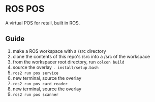 # ROS POS
A virtual POS for retail, built in ROS.

## Guide
1. make a ROS workspace with a /src directory
2. clone the contents of this repo's /src into a /src of the workspace
3. from the workspacer root directory, run `colcon build`
4. source the overlay `. install/setup.bash`
5. `ros2 run pos service`
6. new terminal, source the overlay
7. `ros2 run pos card_reader`
8. new terminal, source the overlay
9. `ros2 run pos scanner`
